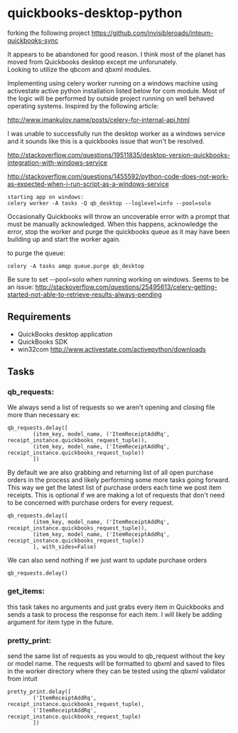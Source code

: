 # quickbooks-desktop-python
forking the following project https://github.com/invisibleroads/inteum-quickbooks-sync

It appears to be abandoned for good reason.  I think most of the planet has moved from Quickbooks desktop except me unforunately.  
Looking to utilize the qbcom and qbxml modules.

Implementing using celery worker running on a windows machine using activestate active python installation listed below for com module.
Most of the logic will be performed by outside project running on well behaved operating systems.  Inspired by the following article:

http://www.imankulov.name/posts/celery-for-internal-api.html

I was unable to successfully run the desktop worker as a windows service and it sounds like this is a quickbooks issue that won't be resolved.

http://stackoverflow.com/questions/19511835/desktop-version-quickbooks-integration-with-windows-service

http://stackoverflow.com/questions/1455592/python-code-does-not-work-as-expected-when-i-run-script-as-a-windows-service

```
starting app on windows:
celery worker -A tasks -Q qb_desktop --loglevel=info --pool=solo

```

Occasionally Quickbooks will throw an uncoverable error with a prompt that must be manually acknowledged.  When this happens, acknowledge the error, stop the worker and purge the quickbooks queue as it may have been building up and start the worker again.

to purge the queue:

```
celery -A tasks amqp queue.purge qb_desktop

```
Be sure to set --pool=solo when running working on windows. Seems to be an issue:
http://stackoverflow.com/questions/25495613/celery-getting-started-not-able-to-retrieve-results-always-pending

## Requirements
- QuickBooks desktop application
- QuickBooks SDK
- win32com http://www.activestate.com/activepython/downloads


## Tasks

### qb_requests:

We always send a list of requests so we aren't opening and closing file more than necessary
ex: 
```
qb_requests.delay([
        (item_key, model_name, ('ItemReceiptAddRq', receipt_instance.quickbooks_request_tuple)),
        (item_key, model_name, ('ItemReceiptAddRq', receipt_instance.quickbooks_request_tuple))
        ])
```

By default we are also grabbing and returning list of all open purchase orders in the process and likely performing some more tasks going forward.  This way we get the latest list of purchase orders each time we post item receipts.  This is optional if we are making a lot of requests that don't need to be concerned with purchase orders for every request.

```
qb_requests.delay([
        (item_key, model_name, ('ItemReceiptAddRq', receipt_instance.quickbooks_request_tuple)),
        (item_key, model_name, ('ItemReceiptAddRq', receipt_instance.quickbooks_request_tuple))
        ], with_sides=False)

```

We can also send nothing if we just want to update purchase orders

```
qb_requests.delay()

```

### get_items:
this task takes no arguments and just grabs every item in Quickbooks and sends a task to process the response for each item.  I will likely be adding argument for item type in the future.

### pretty_print:
send the same list of requests as you would to qb_request without the key or model name.  The requests will be formatted to qbxml and saved to files in the worker directory where they can be tested using the qbxml validator from intuit

```
pretty_print.delay([
        ('ItemReceiptAddRq', receipt_instance.quickbooks_request_tuple),
        ('ItemReceiptAddRq', receipt_instance.quickbooks_request_tuple)
        ])
```


